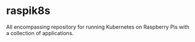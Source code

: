 # raspik8s
All encompassing repository for running Kubernetes on Raspberry Pis with a collection of applications.
